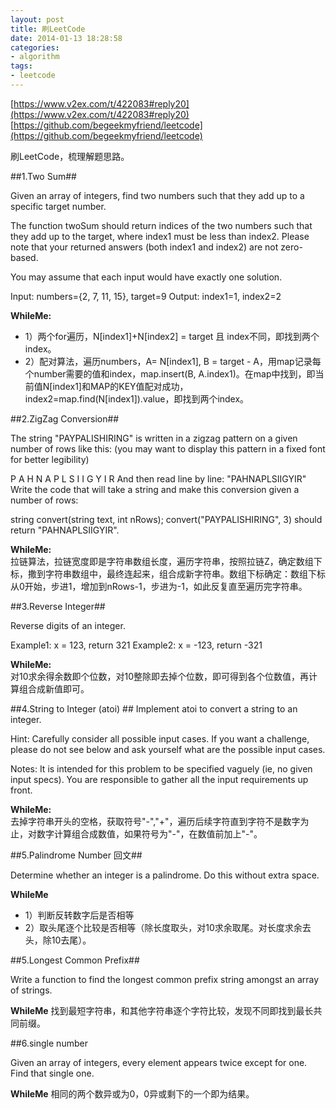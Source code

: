 ```yaml
---
layout: post
title: 刷LeetCode
date: 2014-01-13 18:28:58
categories:
- algorithm
tags:
- leetcode
---
```


[https://www.v2ex.com/t/422083#reply20](https://www.v2ex.com/t/422083#reply20)   
[https://github.com/begeekmyfriend/leetcode](https://github.com/begeekmyfriend/leetcode)  

刷LeetCode，梳理解题思路。

##1.Two Sum##

Given an array of integers, find two numbers such that they add up to a specific target number.

The function twoSum should return indices of the two numbers such that they add up to the target, where index1 must be less than index2. Please note that your returned answers (both index1 and index2) are not zero-based.

You may assume that each input would have exactly one solution.

Input: numbers={2, 7, 11, 15}, target=9
Output: index1=1, index2=2

**WhileMe:**  
- 1）两个for遍历，N[index1]+N[index2] = target 且 index不同，即找到两个index。
- 2）配对算法，遍历numbers，A= N[index1], B = target - A，用map记录每个number需要的值和index，map.insert(B, A.index1)。在map中找到，即当前值N[index1]和MAP的KEY值配对成功，index2=map.find(N[index1]).value，即找到两个index。



##2.ZigZag Conversion##

The string "PAYPALISHIRING" is written in a zigzag pattern on a given number of rows like this: (you may want to display this pattern in a fixed font for better legibility)

P   A   H   N
A P L S I I G
Y   I   R
And then read line by line: "PAHNAPLSIIGYIR"
Write the code that will take a string and make this conversion given a number of rows:

string convert(string text, int nRows);
convert("PAYPALISHIRING", 3) should return "PAHNAPLSIIGYIR".

**WhileMe:**  
拉链算法，拉链宽度即是字符串数组长度，遍历字符串，按照拉链Z，确定数组下标，撒到字符串数组中，最终连起来，组合成新字符串。数组下标确定：数组下标从0开始，步进1，增加到nRows-1，步进为-1，如此反复直至遍历完字符串。



##3.Reverse Integer##

Reverse digits of an integer.

Example1: x = 123, return 321
Example2: x = -123, return -321

**WhileMe:**  
对10求余得余数即个位数，对10整除即去掉个位数，即可得到各个位数值，再计算组合成新值即可。



##4.String to Integer (atoi) ##
Implement atoi to convert a string to an integer.

Hint: Carefully consider all possible input cases. If you want a challenge, please do not see below and ask yourself what are the possible input cases.

Notes: It is intended for this problem to be specified vaguely (ie, no given input specs). You are responsible to gather all the input requirements up front.

**WhileMe:**  
去掉字符串开头的空格，获取符号"-","+"，遍历后续字符直到字符不是数字为止，对数字计算组合成数值，如果符号为"-"，在数值前加上"-"。 



##5.Palindrome Number 回文##

Determine whether an integer is a palindrome. Do this without extra space.

**WhileMe**
- 1）判断反转数字后是否相等
- 2）取头尾逐个比较是否相等（除长度取头，对10求余取尾。对长度求余去头，除10去尾）。



##5.Longest Common Prefix##

Write a function to find the longest common prefix string amongst an array of strings.

**WhileMe**
找到最短字符串，和其他字符串逐个字符比较，发现不同即找到最长共同前缀。


##6.single number

Given an array of integers, every element appears twice except for one. Find that single one.

**WhileMe**
相同的两个数异或为0，0异或剩下的一个即为结果。